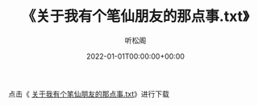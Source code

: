 ﻿---
title:  《关于我有个笔仙朋友的那点事.txt》
date:   2022-01-01T00:00:00+00:00
author: 听松阁
layout: post
permalink: /关于我有个笔仙朋友的那点事/
categories: 小说
tags: [小说]
---

点击《 [关于我有个笔仙朋友的那点事.txt](http://img.660000.xyz/bookstukust/book/bntxt/10/关于我有个笔仙朋友的那点事.txt)》进行下载